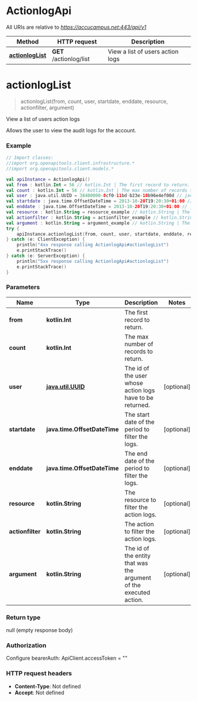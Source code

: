 # ActionlogApi

All URIs are relative to *https://accucampus.net:443/api/v1*

Method | HTTP request | Description
------------- | ------------- | -------------
[**actionlogList**](ActionlogApi.md#actionlogList) | **GET** /actionlog/list | View a list of users action logs


<a name="actionlogList"></a>
# **actionlogList**
> actionlogList(from, count, user, startdate, enddate, resource, actionfilter, argument)

View a list of users action logs

Allows the user to view the audit logs for the account.

### Example
```kotlin
// Import classes:
//import org.openapitools.client.infrastructure.*
//import org.openapitools.client.models.*

val apiInstance = ActionlogApi()
val from : kotlin.Int = 56 // kotlin.Int | The first record to return.
val count : kotlin.Int = 56 // kotlin.Int | The max number of records to return.
val user : java.util.UUID = 38400000-8cf0-11bd-b23e-10b96e4ef00d // java.util.UUID | The id of the user whose action logs have to be returned.
val startdate : java.time.OffsetDateTime = 2013-10-20T19:20:30+01:00 // java.time.OffsetDateTime | The start date of the period to filter the logs.
val enddate : java.time.OffsetDateTime = 2013-10-20T19:20:30+01:00 // java.time.OffsetDateTime | The end date of the period to filter the logs.
val resource : kotlin.String = resource_example // kotlin.String | The resource to filter the action logs.
val actionfilter : kotlin.String = actionfilter_example // kotlin.String | The action to filter the action logs.
val argument : kotlin.String = argument_example // kotlin.String | The id of the entity that was the argument of the executed action.
try {
    apiInstance.actionlogList(from, count, user, startdate, enddate, resource, actionfilter, argument)
} catch (e: ClientException) {
    println("4xx response calling ActionlogApi#actionlogList")
    e.printStackTrace()
} catch (e: ServerException) {
    println("5xx response calling ActionlogApi#actionlogList")
    e.printStackTrace()
}
```

### Parameters

Name | Type | Description  | Notes
------------- | ------------- | ------------- | -------------
 **from** | **kotlin.Int**| The first record to return. |
 **count** | **kotlin.Int**| The max number of records to return. |
 **user** | [**java.util.UUID**](.md)| The id of the user whose action logs have to be returned. | [optional]
 **startdate** | **java.time.OffsetDateTime**| The start date of the period to filter the logs. | [optional]
 **enddate** | **java.time.OffsetDateTime**| The end date of the period to filter the logs. | [optional]
 **resource** | **kotlin.String**| The resource to filter the action logs. | [optional]
 **actionfilter** | **kotlin.String**| The action to filter the action logs. | [optional]
 **argument** | **kotlin.String**| The id of the entity that was the argument of the executed action. | [optional]

### Return type

null (empty response body)

### Authorization


Configure bearerAuth:
    ApiClient.accessToken = ""

### HTTP request headers

 - **Content-Type**: Not defined
 - **Accept**: Not defined


